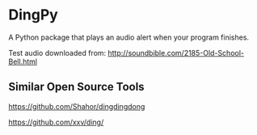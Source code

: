 # DingPy

A Python package that plays an audio alert when your program finishes.

Test audio downloaded from: http://soundbible.com/2185-Old-School-Bell.html

## Similar Open Source Tools

https://github.com/Shahor/dingdingdong

https://github.com/xxv/ding/
